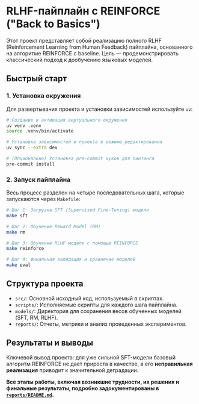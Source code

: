 # RLHF-пайплайн с REINFORCE ("Back to Basics")

Этот проект представляет собой реализацию полного RLHF (Reinforcement Learning from Human Feedback) пайплайна, основанного на алгоритме REINFORCE с baseline. Цель — продемонстрировать классический подход к дообучению языковых моделей.

## Быстрый старт

### 1. Установка окружения

Для развертывания проекта и установки зависимостей используйте `uv`:

```bash
# Создание и активация виртуального окружения
uv venv .venv
source .venv/bin/activate

# Установка зависимостей и проекта в режиме редактирования
uv sync --extra dev

# (Опционально) Установка pre-commit хуков для линтинга
pre-commit install
```

### 2. Запуск пайплайна

Весь процесс разделен на четыре последовательных шага, которые запускаются через `Makefile`:

```bash
# Шаг 1: Загрузка SFT (Supervised Fine-Tuning) модели
make sft

# Шаг 2: Обучение Reward Model (RM)
make rm

# Шаг 3: Обучение RLHF модели с помощью REINFORCE
make reinforce

# Шаг 4: Финальная валидация и сравнение моделей
make eval
```

## Структура проекта

-   `src/`: Основной исходный код, используемый в скриптах.
-   `scripts/`: Исполняемые скрипты для каждого шага пайплайна.
-   `models/`: Директория для сохранения весов обученных моделей (SFT, RM, RLHF).
-   `reports/`: Отчеты, метрики и анализ проведенных экспериментов.

## Результаты и выводы

Ключевой вывод проекта: для уже сильной SFT-модели базовый алгоритм REINFORCE не дает прироста в качестве, а его **неправильная реализация** приводит к значительной деградации.

**Все этапы работы, включая возникшие трудности, их решения и финальные результаты, подробно задокументированы в [`reports/README.md`](./reports/README.md).**
